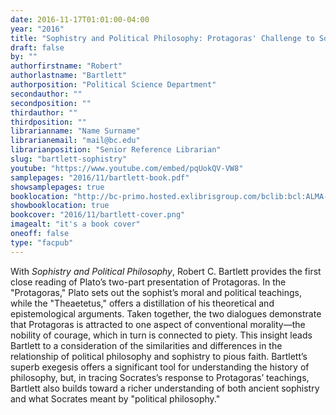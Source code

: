```yaml
---
date: 2016-11-17T01:01:00-04:00
year: "2016"
title: "Sophistry and Political Philosophy: Protagoras' Challenge to Socrates"
draft: false
by: ""
authorfirstname: "Robert"
authorlastname: "Bartlett"
authorposition: "Political Science Department"
secondauthor: ""
secondposition: ""
thirdauthor: ""
thirdposition: ""
librarianname: "Name Surname"
librarianemail: "mail@bc.edu"
librarianposition: "Senior Reference Librarian"
slug: "bartlett-sophistry"
youtube: "https://www.youtube.com/embed/pqUokQV-VW8"
samplepages: "2016/11/bartlett-book.pdf"
showsamplepages: true
booklocation: "http://bc-primo.hosted.exlibrisgroup.com/bclib:bcl:ALMA-BC21463685050001021"
showbooklocation: true
bookcover: "2016/11/bartlett-cover.png"
imagealt: "it's a book cover"
oneoff: false
type: "facpub"
---
```


With <em>Sophistry and Political Philosophy</em>, Robert C. Bartlett provides the first close reading of Plato’s two-part presentation of Protagoras. In the "Protagoras," Plato sets out the sophist’s moral and political teachings, while the "Theaetetus," offers a distillation of his theoretical and epistemological arguments. Taken together, the two dialogues demonstrate that Protagoras is attracted to one aspect of conventional morality—the nobility of courage, which in turn is connected to piety. This insight leads Bartlett to a consideration of the similarities and differences in the relationship of political philosophy and sophistry to pious faith. Bartlett’s superb exegesis offers a significant tool for understanding the history of philosophy, but, in tracing Socrates’s response to Protagoras’ teachings, Bartlett also builds toward a richer understanding of both ancient sophistry and what Socrates meant by "political philosophy."

